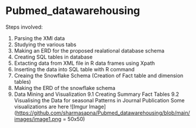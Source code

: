 # Pubmed_datawarehousing
Steps involved:
1. Parsing the XMl data 
2. Studying the various tabs
3. Making an ERD for the proposed realational database schema
4. Creating SQL tables in database
5. Extacting data from XML file in R data frames using Xpath
6. Inserting the data into SQL table with R command
7. Creaing the Snowflake Schema (Creation of Fact table and dimension tables)
8. Making the ERD of the snowflake schema
9. Data Mining and Visualization
  9.1 Creating Summary Fact Tables
  9.2 Visualising the Data for seasonal Patterns in Journal Publication
Some visualizations are here
![Imgur Image](https://github.com/sharmasapna/Pubmed_datawarehousing/blob/main/images/image1.png = 50x50)
